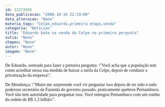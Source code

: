 ```yaml
---
id: 12373505
data_publicacao: "2006-10-16 22:19:00"
data_alteracao: "None"
materia_tags: "Celpe,eduardo,primeira etapa,venda"
categoria: "Notícias"
title: "Eduardo bate na venda da Celpe na primeira pergunta"
sutia: "None"
chapeu: "None"
autor: "None"
imagem: "None"
---
```

<p><P><FONT face=Verdana>De Eduardo, sorteado para fazer a primeira pergunta: \"Você acha que a população tem como acreditar nessa sua medida de baixar a tarifa da Celpe, depois de conduzir a privatização da empresa\".</FONT></P></p>
<p><P><FONT face=Verdana>De Mendonça: \"Muito me surpreende você vir perguntar isso depois de ter sido o todo poderoso secretário da Fazenda do governo passado, praticamente quebrou Pernambuco. Você não tem autoridade para perguntar isso. Você entregou Pernambuco com um rombo da ordem de R$ 1,3 bilhão\".</FONT></P> </p>
